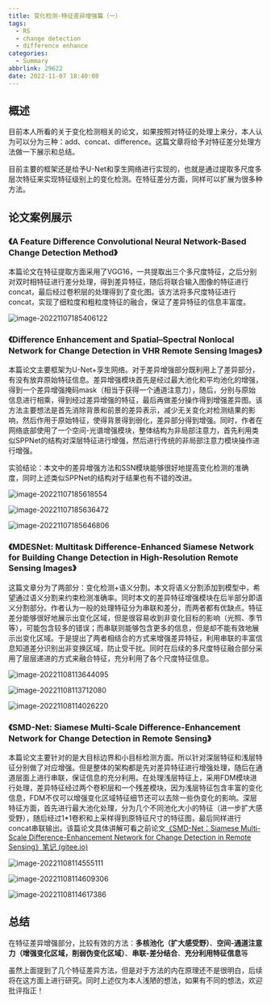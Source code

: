 ```yaml
---
title: 变化检测-特征差异增强篇（一）
tags:
  - RS
  - change detection
  - difference enhance
categories:
  - Summary
abbrlink: 29622
date: 2022-11-07 18:40:08
---
```


## 概述

目前本人所看的关于变化检测相关的论文，如果按照对特征的处理上来分，本人认为可以分为三种：add、concat、difference。这篇文章将给予对特征差分处理方法做一下展示和总结。

目前主要的框架还是给予U-Net和孪生网络进行实现的，也就是通过提取多尺度多层次特征来实现特征级别上的变化检测。在特征差分方面，同样可以扩展为很多种方法。



## 论文案例展示

### 《A Feature Difference Convolutional Neural Network-Based Change Detection Method》

本篇论文在特征提取方面采用了VGG16，一共提取出三个多尺度特征，之后分别对双时相特征进行差分处理，得到差异特征，随后将联合输入图像的特征进行concat，最后经过卷积层的处理得到了变化图。该方法将多尺度特征进行concat，实现了细粒度和粗粒度特征的融合，保证了差异特征的信息丰富度。

![image-20221107185406122](https://gitee.com/qingy735/blogimg/raw/master/img/image-20221107185406122.png)



### 《Difference Enhancement and Spatial–Spectral Nonlocal Network for Change Detection in VHR Remote Sensing Images》

本篇论文主要框架为U-Net+孪生网络。对于差异增强部分既利用上了差异部分，有没有放弃原始特征信息。差异增强模块首先是经过最大池化和平均池化的增强，得到一个差异增强掩码mask（相当于获得一个通道注意力），随后，分别与原始信息进行相乘，得到经过差异增强的特征，最后再做差分操作得到增强差异图。该方法主要想法是首先消除背景和前景的差异表示，减少无关变化对检测结果的影响，然后作用于原始特征，使得背景得到弱化，差异部分得到增强。同时，作者在网络底部使用了一个空间-光谱增强模块，整体结构为非局部注意力，首先利用类似SPPNet的结构对深层特征进行增强，然后进行传统的非局部注意力模块操作进行增强。

实验结论：本文中的差异增强方法和SSN模块能够很好地提高变化检测的准确度，同时上述类似SPPNet的结构对于结果也有不错的改进。



![image-20221107185618554](https://gitee.com/qingy735/blogimg/raw/master/img/image-20221107185618554.png)

![image-20221107185636472](https://gitee.com/qingy735/blogimg/raw/master/img/image-20221107185636472.png)

![image-20221107185646806](https://gitee.com/qingy735/blogimg/raw/master/img/image-20221107185646806.png)



### 《MDESNet: Multitask Difference-Enhanced Siamese Network for Building Change Detection in High-Resolution Remote Sensing Images》

这篇文章分为了两部分：变化检测+语义分割。本文将语义分割添加到模型中，希望通过语义分割来约束检测准确率。同时本文的差异特征增强模块在后半部分即语义分割部分。作者认为一般的处理特征分为串联和差分，而两者都有优缺点。特征差分能够很好地展示出变化区域，但是很容易收到非变化目标的影响（光照、季节等），可能包含较多的错误；而串联则能够包含更多的信息，但是却不能有效地展示出变化区域。于是提出了两者相结合的方式来增强差异特征，利用串联的丰富信息知道差分识别出非变换区域，防止受干扰。同时在后续的多尺度特征融合部分采用了层层递进的方式来融合特征，充分利用了各个尺度特征信息。

![image-20221108113644095](https://gitee.com/qingy735/blogimg/raw/master/img/image-20221108113644095.png)





![image-20221108113712080](https://gitee.com/qingy735/blogimg/raw/master/img/image-20221108113712080.png)



![image-20221108114026220](https://gitee.com/qingy735/blogimg/raw/master/img/image-20221108114026220.png)



### 《SMD-Net: Siamese Multi-Scale Difference-Enhancement Network for Change Detection in Remote Sensing》

本篇论文主要针对的是大目标边界和小目标检测方面。所以针对深层特征和浅层特征分别做了对应增强。但是整体的架构都是先对差异特征进行增强处理，随后在通道层面上进行串联，保证信息的充分利用。在处理浅层特征上，采用FDM模块进行处理，差异特征经过两个卷积层和一个残差模块，因为浅层特征包含丰富的变化信息，FDM不仅可以增强变化区域特征细节还可以去除一些伪变化的影响。深层特征方面，首先进行最大池化处理，分为几个不同池化大小的特征（进一步扩大感受野），随后经过1*1卷积和上采样得到原特征尺寸的特征图，最后同样进行concat串联输出。该篇论文具体讲解可看之前论文[《SMD-Net：Siamese Multi-Scale Difference-Enhancement Network for Change Detection in Remote Sensing》笔记 (gitee.io)](https://qingy735.gitee.io/posts/41292.html)

![image-20221108114555111](https://gitee.com/qingy735/blogimg/raw/master/img/image-20221108114555111.png)





![image-20221108114609306](https://gitee.com/qingy735/blogimg/raw/master/img/image-20221108114609306.png)





![image-20221108114617386](https://gitee.com/qingy735/blogimg/raw/master/img/image-20221108114617386.png)



## 总结

在特征差异增强部分，比较有效的方法：**多核池化（扩大感受野）**、**空间-通道注意力（增强变化区域，削弱伪变化区域）**、**串联-差分结合**、**充分利用特征信息**等



虽然上面提到了几个特征差异方法，但是对于方法的内在原理还不是很明白，后续将在这方面上进行研究。同时上述仅为本人浅陋的想法，如果有不同的想法，欢迎批评指正！







